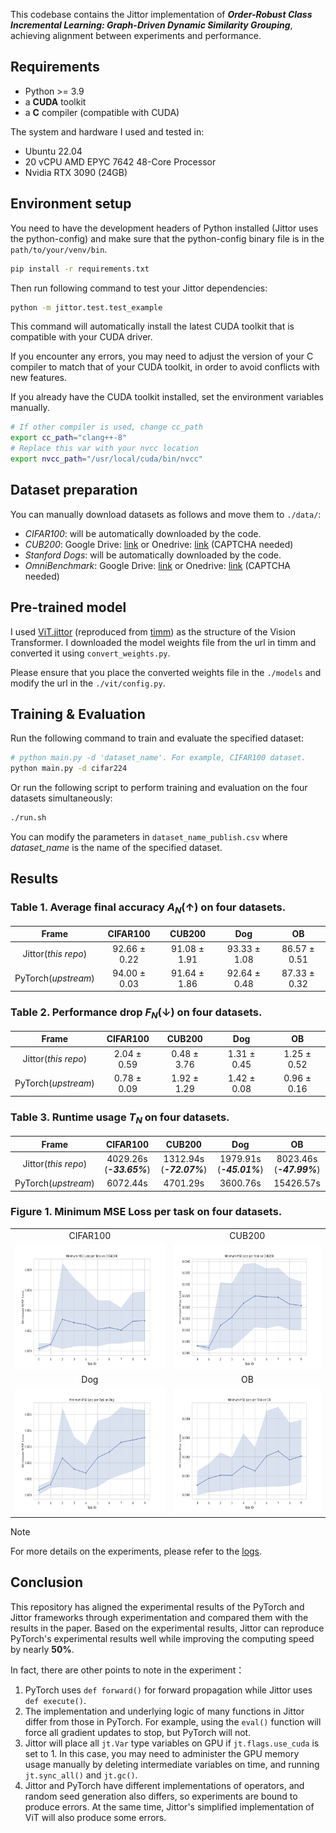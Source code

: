 This codebase contains the Jittor implementation of ***Order-Robust Class Incremental Learning: Graph-Driven Dynamic Similarity Grouping***, achieving alignment between experiments and performance.

## Requirements

- Python >= 3.9
- a **CUDA** toolkit
- a **C** compiler (compatible with CUDA)

The system and hardware I used and tested in:

- Ubuntu 22.04
- 20 vCPU AMD EPYC 7642 48-Core Processor
- Nvidia RTX 3090 (24GB)

## Environment setup

You need to have the development headers of Python installed (Jittor uses the python-config) and make sure that the python-config binary file is in the `path/to/your/venv/bin`.

```bash
pip install -r requirements.txt
```
Then run following command to test your Jittor dependencies:

```bash
python -m jittor.test.test_example
```
This command will automatically install the latest CUDA toolkit that is compatible with your CUDA driver.

If you encounter any errors, you may need to adjust the version of your C compiler to match that of your CUDA toolkit, in order to avoid conflicts with new features.

If you already have the CUDA toolkit installed, set the environment variables manually.

```bash
# If other compiler is used, change cc_path
export cc_path="clang++-8"
# Replace this var with your nvcc location
export nvcc_path="/usr/local/cuda/bin/nvcc" 
```

## Dataset preparation

You can manually download datasets as follows and move them to `./data/`:

- *CIFAR100*: will be automatically downloaded by the code.
- *CUB200*: Google Drive: [link](https://drive.google.com/file/d/1XbUpnWpJPnItt5zQ6sHJnsjPncnNLvWb/view?usp=sharing) or Onedrive: [link](https://entuedu-my.sharepoint.com/:u:/g/personal/n2207876b_e_ntu_edu_sg/EVV4pT9VJ9pBrVs2x0lcwd0BlVQCtSrdbLVfhuajMry-lA?e=L6Wjsc) (CAPTCHA needed)
- *Stanford Dogs*: will be automatically downloaded by the code.
- *OmniBenchmark*: Google Drive: [link](https://drive.google.com/file/d/1AbCP3zBMtv_TDXJypOCnOgX8hJmvJm3u/view?usp=sharing) or Onedrive: [link](https://entuedu-my.sharepoint.com/:u:/g/personal/n2207876b_e_ntu_edu_sg/EcoUATKl24JFo3jBMnTV2WcBwkuyBH0TmCAy6Lml1gOHJA?e=eCNcoA) (CAPTCHA needed)


## Pre-trained model

I used [ViT.jittor](https://github.com/li-xl/ViT.jittor) (reproduced from [timm](https://github.com/huggingface/pytorch-image-models)) as the structure of the Vision Transformer. I downloaded the model weights file from the url in timm and converted it using `convert_weights.py`.

Please ensure that you place the converted weights file in the `./models` and modify the url in the `./vit/config.py`.


## Training & Evaluation

Run the following command to train and evaluate the specified dataset:

```bash
# python main.py -d 'dataset_name'. For example, CIFAR100 dataset.
python main.py -d cifar224
```
Or run the following script to perform training and evaluation on the four datasets simultaneously:

```bash
./run.sh
```
You can modify the parameters in `dataset_name_publish.csv` where *dataset_name* is the name of the specified dataset.

## Results

### Table 1. Average final accuracy $A_N(\uparrow)$ on four datasets.

| Frame | CIFAR100 | CUB200 | Dog | OB |
|:-:|:-:|:-:|:-:|:-:|
|Jittor(*this repo*)| 92.66 ± 0.22 | 91.08 ± 1.91 | 93.33 ± 1.08 | 86.57 ± 0.51 |
|PyTorch(*upstream*)| 94.00 ± 0.03 | 91.64 ± 1.86 | 92.64 ± 0.48 | 87.33 ± 0.32 |

### Table 2. Performance drop $F_N(\downarrow)$ on four datasets.

| Frame | CIFAR100 | CUB200 | Dog | OB |
|:-:|:-:|:-:|:-:|:-:|
|Jittor(*this repo*)| 2.04 ± 0.59 | 0.48 ± 3.76 | 1.31 ± 0.45 | 1.25 ± 0.52 |
|PyTorch(*upstream*)| 0.78 ± 0.09 | 1.92 ± 1.29 | 1.42 ± 0.08 | 0.96 ± 0.16 |

### Table 3. Runtime usage $T_N$ on four datasets.

| Frame | CIFAR100 | CUB200 | Dog | OB |
|:-:|:-:|:-:|:-:|:-:|
|Jittor(*this repo*)| 4029.26s (***-33.65%***) | 1312.94s (***-72.07%***) | 1979.91s (***-45.01%***) | 8023.46s (***-47.99%***) |
|PyTorch(*upstream*)| 6072.44s | 4701.29s | 3600.76s | 15426.57s |

### Figure 1. Minimum MSE Loss per task on four datasets.
<table>
  <tr>
    <td align="center">CIFAR100</td>
    <td align="center">CUB200</td>
  </tr>
  <tr>
    <td><img src="./source/CIFAR100.png" height="200"/></td>
    <td><img src="./source/CUB200.png" height="200"/></td>
  </tr>
  <tr>
    <td align="center">Dog</td>
    <td align="center">OB</td>
  </tr>
  <tr>
    <td><img src="./source/Dog.png" height="200"/></td>
    <td><img src="./source/OB.png" height="200"/></td>
  </tr>
</table>

> [!NOTE]
> For more details on the experiments, please refer to the [logs](./logs/logs_jittor/ncm).

## Conclusion

This repository has aligned the experimental results of the PyTorch and Jittor frameworks through experimentation and compared them with the results in the paper. Based on the experimental results, Jittor can reproduce PyTorch's experimental results well while improving the computing speed by nearly **50%**.

In fact, there are other points to note in the experiment：

1. PyTorch uses `def forward()` for forward propagation while Jittor uses `def execute()`.
2. The implementation and underlying logic of many functions in Jittor differ from those in PyTorch. For example, using the `eval()` function will force all gradient updates to stop, but PyTorch will not.
3. Jittor will place all `jt.Var` type variables on GPU if `jt.flags.use_cuda` is set to 1. In this case, you may need to  administer the GPU memory usage manually by deleting intermediate variables on time, and running `jt.sync_all()` and `jt.gc()`.
4. Jittor and PyTorch have different implementations of operators, and random seed generation also differs, so experiments are bound to produce errors. At the same time, Jittor's simplified implementation of ViT will also produce some errors.
